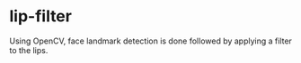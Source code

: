 # lip-filter
Using OpenCV, face landmark detection is done followed by applying a filter to the lips. 
